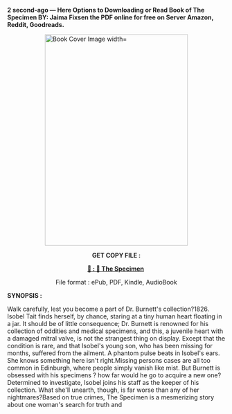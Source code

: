 <p><strong>2 second-ago &mdash; Here Options to Downloading or Read Book of The Specimen BY: Jaima Fixsen the PDF online for free on Server Amazon, Reddit, Goodreads.</strong></p><p><a href="https://uk.ebookarea.xyz/?book=203751835-the-specimen"><img style="display: block; margin-left: auto; margin-right: auto;" src="https://i.gr-assets.com/images/S/compressed.photo.goodreads.com/books/1714083387l/203751835.jpg" alt="Book Cover Image width=" width="330" height="488" /></a></p><p style="text-align: center;"><strong>GET COPY FILE :</strong></p><p style="text-align: center;"><strong><a href="https://uk.ebookarea.xyz/?book=203751835-the-specimen" target="_blank" rel="noopener">📢 : 🔗 The Specimen</a>&nbsp;</strong></p><p style="text-align: center;">File format : ePub, PDF, Kindle, AudioBook</p><p><strong>SYNOPSIS :</strong></p><p>Walk carefully, lest you become a part of Dr. Burnett's collection?1826. Isobel Tait finds herself, by chance, staring at a tiny human heart floating in a jar. It should be of little consequence; Dr. Burnett is renowned for his collection of oddities and medical specimens, and this, a juvenile heart with a damaged mitral valve, is not the strangest thing on display. Except that the condition is rare, and that Isobel's young son, who has been missing for months, suffered from the ailment. A phantom pulse beats in Isobel's ears. She knows something here isn't right.Missing persons cases are all too common in Edinburgh, where people simply vanish like mist. But Burnett is obsessed with his specimens ? how far would he go to acquire a new one? Determined to investigate, Isobel joins his staff as the keeper of his collection. What she'll unearth, though, is far worse than any of her nightmares?Based on true crimes, The Specimen is a mesmerizing story about one woman's search for truth and </p>
